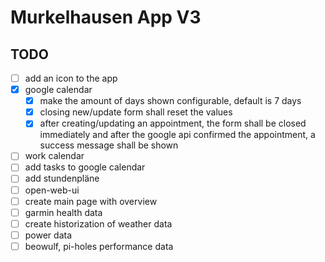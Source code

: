 # Murkelhausen App V3

## TODO

- [ ] add an icon to the app
- [x] google calendar
    - [x] make the amount of days shown configurable, default is 7 days 
    - [x] closing new/update form shall reset the values
    - [x] after creating/updating an appointment, the form shall be closed immediately and after the google api confirmed the appointment, a success message shall be shown
- [ ] work calendar
- [ ] add tasks to google calendar
- [ ] add stundenpläne
- [ ] open-web-ui
- [ ] create main page with overview
- [ ] garmin health data
- [ ] create historization of weather data
- [ ] power data
- [ ] beowulf, pi-holes performance data